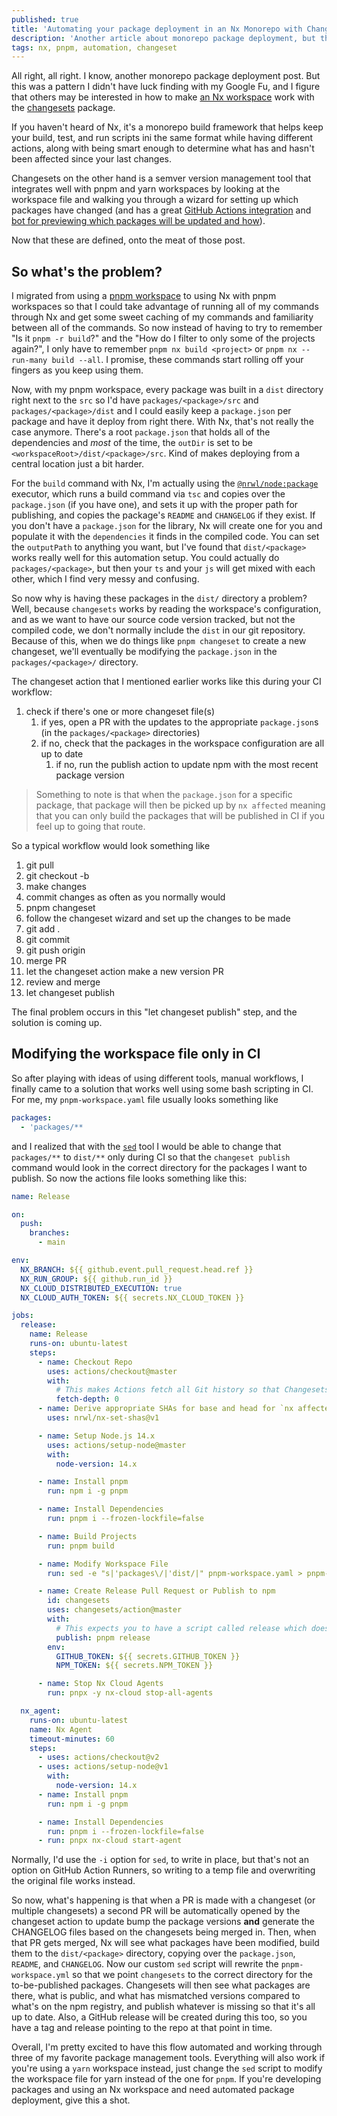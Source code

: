 ```yaml
---
published: true
title: 'Automating your package deployment in an Nx Monorepo with Changeset'
description: 'Another article about monorepo package deployment, but this time with pnpm, nx, and changeset'
tags: nx, pnpm, automation, changeset
---
```


All right, all right. I know, another monorepo package deployment post. But this was a pattern I didn't have luck finding with my Google Fu, and I figure that others may be interested in how to make [an Nx workspace](https://nx.dev) work with the [changesets](https://github.com/atlassian/changesets) package.

If you haven't heard of Nx, it's a monorepo build framework that helps keep your build, test, and run scripts ini the same format while having different actions, along with being smart enough to determine what has and hasn't been affected since your last changes.

Changesets on the other hand is a semver version management tool that integrates well with pnpm and yarn workspaces by looking at the workspace file and walking you through a wizard for setting up which packages have changed (and has a great [GitHub Actions integration](https://github.com/changesets/action) and [bot for previewing which packages will be updated and how](https://github.com/apps/changeset-bot)).

Now that these are defined, onto the meat of those post.

## So what's the problem?

I migrated from using a [pnpm workspace](https://pnpm.io/workspaces) to using Nx with pnpm workspaces so that I could take advantage of running all of my commands through Nx and get some sweet caching of my commands and familiarity between all of the commands. So now instead of having to try to remember "Is it `pnpm -r build`?" and the "How do I filter to only some of the projects again?", I only have to remember `pnpm nx build <project>` or `pnpm nx --run-many build --all`. I promise, these commands start rolling off your fingers as you keep using them.

Now, with my pnpm workspace, every package was built in a `dist` directory right next to the `src` so I'd have `packages/<package>/src` and `packages/<package>/dist` and I could easily keep a `package.json` per package and have it deploy from right there. With Nx, that's not really the case anymore. There's a root `package.json` that holds all of the dependencies and _most_ of the time, the `outDir` is set to be `<workspaceRoot>/dist/<package>/src`. Kind of makes deploying from a central location just a bit harder.

For the `build` command with Nx, I'm actually using the [`@nrwl/node:package`](https://nx.dev/l/n/node/package) executor, which runs a build command via `tsc` and copies over the `package.json` (if you have one), and sets it up with the proper path for publishing, and copies the package's `README` and `CHANGELOG` if they exist. If you don't have a `package.json` for the library, Nx will create one for you and populate it with the `dependencies` it finds in the compiled code. You can set the `outputPath` to anything you want, but I've found that `dist/<package>` works really well for this automation setup. You could actually do `packages/<package>`, but then your `ts` and your `js` will get mixed with each other, which I find very messy and confusing.

So now why is having these packages in the `dist/` directory a problem? Well, because `changesets` works by reading the workspace's configuration, and as we want to have our source code version tracked, but not the compiled code, we don't normally include the `dist` in our git repository. Because of this, when we do things like `pnpm changeset` to create a new changeset, we'll eventually be modifying the `package.json` in the `packages/<package>/` directory.

The changeset action that I mentioned earlier works like this during your CI workflow:

1. check if there's one or more changeset file(s)
   1. if yes, open a PR with the updates to the appropriate `package.json`s (in the `packages/<package>` directories)
   2. if no, check that the packages in the workspace configuration are all up to date
      1. if no, run the publish action to update npm with the most recent package version

> Something to note is that when the `package.json` for a specific package, that package will then be picked up by `nx affected` meaning that you can only build the packages that will be published in CI if you feel up to going that route.

So a typical workflow would look something like

1. git pull
2. git checkout -b <feature-branch>
3. make changes
4. commit changes as often as you normally would
5. pnpm changeset
6. follow the changeset wizard and set up the changes to be made
7. git add .
8. git commit
9. git push origin <feature-branch>
10. merge PR
11. let the changeset action make a new version PR
12. review and merge
13. let changeset publish

The final problem occurs in this "let changeset publish" step, and the solution is coming up.

## Modifying the workspace file only in CI

So after playing with ideas of using different tools, manual workflows, I finally came to a solution that works well using some bash scripting in CI. For me, my `pnpm-workspace.yaml` file usually looks something like

```yaml
packages:
  - 'packages/**
```

and I realized that with the [`sed`](https://www.gnu.org/software/sed/manual/sed.html) tool I would be able to change that `packages/**` to `dist/**` only during CI so that the `changeset publish` command would look in the correct directory for the packages I want to publish. So now the actions file looks something like this:

```yaml
name: Release

on:
  push:
    branches:
      - main

env:
  NX_BRANCH: ${{ github.event.pull_request.head.ref }}
  NX_RUN_GROUP: ${{ github.run_id }}
  NX_CLOUD_DISTRIBUTED_EXECUTION: true
  NX_CLOUD_AUTH_TOKEN: ${{ secrets.NX_CLOUD_TOKEN }}

jobs:
  release:
    name: Release
    runs-on: ubuntu-latest
    steps:
      - name: Checkout Repo
        uses: actions/checkout@master
        with:
          # This makes Actions fetch all Git history so that Changesets can generate changelogs with the correct commits
          fetch-depth: 0
      - name: Derive appropriate SHAs for base and head for `nx affected` commands
        uses: nrwl/nx-set-shas@v1

      - name: Setup Node.js 14.x
        uses: actions/setup-node@master
        with:
          node-version: 14.x

      - name: Install pnpm
        run: npm i -g pnpm

      - name: Install Dependencies
        run: pnpm i --frozen-lockfile=false

      - name: Build Projects
        run: pnpm build

      - name: Modify Workspace File
        run: sed -e "s|'packages\/|'dist/|" pnpm-workspace.yaml > pnpm-new.yaml && mv pnpm-new.yaml pnpm-workspace.yaml

      - name: Create Release Pull Request or Publish to npm
        id: changesets
        uses: changesets/action@master
        with:
          # This expects you to have a script called release which does a build for your packages and calls changeset publish
          publish: pnpm release
        env:
          GITHUB_TOKEN: ${{ secrets.GITHUB_TOKEN }}
          NPM_TOKEN: ${{ secrets.NPM_TOKEN }}

      - name: Stop Nx Cloud Agents
        run: pnpx -y nx-cloud stop-all-agents

  nx_agent:
    runs-on: ubuntu-latest
    name: Nx Agent
    timeout-minutes: 60
    steps:
      - uses: actions/checkout@v2
      - uses: actions/setup-node@v1
        with:
          node-version: 14.x
      - name: Install pnpm
        run: npm i -g pnpm

      - name: Install Dependencies
        run: pnpm i --frozen-lockfile=false
      - run: pnpx nx-cloud start-agent
```

Normally, I'd use the `-i` option for `sed`, to write in place, but that's not an option on GitHub Action Runners, so writing to a temp file and overwriting the original file works instead.

So now, what's happening is that when a PR is made with a changeset (or multiple changesets) a second PR will be automatically opened by the changeset action to update bump the package versions **and** generate the CHANGELOG files based on the changesets being merged in. Then, when that PR gets merged, Nx will see what packages have been modified, build them to the `dist/<package>` directory, copying over the `package.json`, `README`, and `CHANGELOG`. Now our custom `sed` script will rewrite the `pnpm-workspace.yml` so that we point `changesets` to the correct directory for the to-be-published packages. Changesets will then see what packages are there, what is public, and what has mismatched versions compared to what's on the npm registry, and publish whatever is missing so that it's all up to date. Also, a GitHub release will be created during this too, so you have a tag and release pointing to the repo at that point in time.

Overall, I'm pretty excited to have this flow automated and working through three of my favorite package management tools. Everything will also work if you're using a `yarn` workspace instead, just change the `sed` script to modify the workspace file for yarn instead of the one for `pnpm`. If you're developing packages and using an Nx workspace and need automated package deployment, give this a shot.
